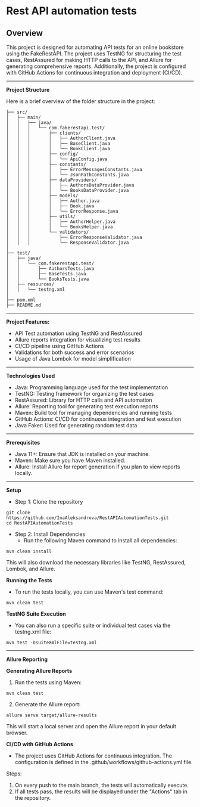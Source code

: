 # Rest API automation tests

## Overview
This project is designed for automating API tests for an online bookstore using the FakeRestAPI. The project uses TestNG for structuring the test cases, RestAssured for making HTTP calls to the API, and Allure for generating comprehensive reports. Additionally, the project is configured with GitHub Actions for continuous integration and deployment (CI/CD).

***

**Project Structure**

Here is a brief overview of the folder structure in the project:
```
├── src/
│   ├── main/
│   │   ├── java/
│   │   │   └── com.fakerestapi.test/
│   │   │       ├── clients/
│   │   │       │   ├── AuthorClient.java
│   │   │       │   ├── BaseClient.java
│   │   │       │   └── BookClient.java
│   │   │       ├── config/
│   │   │       │   └── ApiConfig.java
│   │   │       ├── constants/
│   │   │       │   ├── ErrorMessagesConstants.java
│   │   │       │   └── JsonPathConstants.java
│   │   │       ├── dataProviders/
│   │   │       │   ├── AuthorsDataProvider.java
│   │   │       │   └── BooksDataProvider.java
│   │   │       ├── models/
│   │   │       │   ├── Author.java
│   │   │       │   ├── Book.java
│   │   │       │   └── ErrorResponse.java
│   │   │       ├── utils/
│   │   │       │   ├── AuthorHelper.java
│   │   │       │   └── BooksHelper.java
│   │   │       └── validators/
│   │   │           ├── ErrorResponseValidator.java
│   │   │           └── ResponseValidator.java
│
├── test/
│   ├── java/
│   │   └── com.fakerestapi.test/
│   │       ├── AuthorsTests.java
│   │       ├── BaseTests.java
│   │       └── BooksTests.java
│   ├── resources/
│   │   └── testng.xml
│
├── pom.xml
├── README.md
```

***

**Project Features:**
* API Test automation using TestNG and RestAssured
* Allure reports integration for visualizing test results
* CI/CD pipeline using GitHub Actions
* Validations for both success and error scenarios
* Usage of Java Lombok for model simplification

***

**Technologies Used**
* Java: Programming language used for the test implementation
* TestNG: Testing framework for organizing the test cases
* RestAssured: Library for HTTP calls and API automation
* Allure: Reporting tool for generating test execution reports
* Maven: Build tool for managing dependencies and running tests
* GitHub Actions: CI/CD for continuous integration and test execution
* Java Faker: Used for generating random test data

***

**Prerequisites**
* Java 11+: Ensure that JDK is installed on your machine.
* Maven: Make sure you have Maven installed.
* Allure: Install Allure for report generation if you plan to view reports locally.

***
**Setup**
* Step 1: Clone the repository
```
git clone https://github.com/InaAleksandrova/RestAPIAutomationTests.git
cd RestAPIAutomationTests
```
* Step 2: Install Dependencies
    * Run the following Maven command to install all dependencies:
 ```
mvn clean install
```
This will also download the necessary libraries like TestNG, RestAssured, Lombok, and Allure.

**Running the Tests**
 * To run the tests locally, you can use Maven's test command:
```
mvn clean test
```
**TestNG Suite Execution**
 * You can also run a specific suite or individual test cases via the testng.xml file:
```
mvn test -DsuiteXmlFile=testng.xml
```
***
**Allure Reporting**

**Generating Allure Reports**
1. Run the tests using Maven:
```
mvn clean test
```

2. Generate the Allure report:
```
allure serve target/allure-results
```
This will start a local server and open the Allure report in your default browser.

**CI/CD with GitHub Actions**
 * The project uses GitHub Actions for continuous integration. The configuration is defined in the .github/workflows/github-actions.yml file.

Steps:

1. On every push to the main branch, the tests will automatically execute.
2. If all tests pass, the results will be displayed under the "Actions" tab in the repository.
